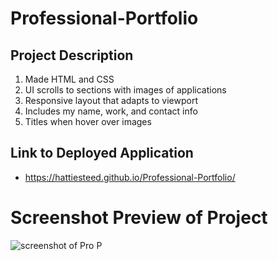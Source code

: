 # Professional-Portfolio
## Project Description
1. Made HTML and CSS 
2. UI scrolls to sections with images of applications
3. Responsive layout that adapts to viewport
4. Includes my name, work, and contact info
5. Titles when hover over images

## Link to Deployed Application
* https://hattiesteed.github.io/Professional-Portfolio/

# Screenshot Preview of Project
![screenshot of Pro P](https://user-images.githubusercontent.com/124942272/223012327-83a9ed0d-ba42-49ca-bc83-cc1d283cbf15.png)
